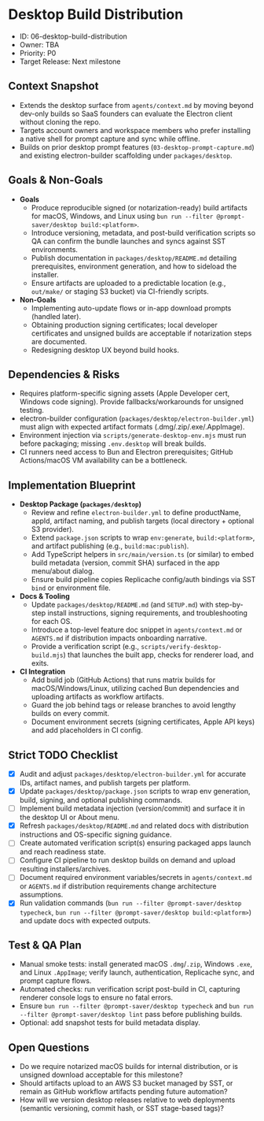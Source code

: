 # Desktop Build Distribution

- ID: 06-desktop-build-distribution
- Owner: TBA
- Priority: P0
- Target Release: Next milestone

## Context Snapshot

- Extends the desktop surface from `agents/context.md` by moving beyond dev-only builds so SaaS founders can evaluate the Electron client without cloning the repo.
- Targets account owners and workspace members who prefer installing a native shell for prompt capture and sync while offline.
- Builds on prior desktop prompt features (`03-desktop-prompt-capture.md`) and existing electron-builder scaffolding under `packages/desktop`.

## Goals & Non-Goals

- **Goals**
  - Produce reproducible signed (or notarization-ready) build artifacts for macOS, Windows, and Linux using `bun run --filter @prompt-saver/desktop build:<platform>`.
  - Introduce versioning, metadata, and post-build verification scripts so QA can confirm the bundle launches and syncs against SST environments.
  - Publish documentation in `packages/desktop/README.md` detailing prerequisites, environment generation, and how to sideload the installer.
  - Ensure artifacts are uploaded to a predictable location (e.g., `out/make/` or staging S3 bucket) via CI-friendly scripts.
- **Non-Goals**
  - Implementing auto-update flows or in-app download prompts (handled later).
  - Obtaining production signing certificates; local developer certificates and unsigned builds are acceptable if notarization steps are documented.
  - Redesigning desktop UX beyond build hooks.

## Dependencies & Risks

- Requires platform-specific signing assets (Apple Developer cert, Windows code signing). Provide fallbacks/workarounds for unsigned testing.
- electron-builder configuration (`packages/desktop/electron-builder.yml`) must align with expected artifact formats (.dmg/.zip/.exe/.AppImage).
- Environment injection via `scripts/generate-desktop-env.mjs` must run before packaging; missing `.env.desktop` will break builds.
- CI runners need access to Bun and Electron prerequisites; GitHub Actions/macOS VM availability can be a bottleneck.

## Implementation Blueprint

- **Desktop Package (`packages/desktop`)**
  - Review and refine `electron-builder.yml` to define productName, appId, artifact naming, and publish targets (local directory + optional S3 provider).
  - Extend `package.json` scripts to wrap `env:generate`, `build:<platform>`, and artifact publishing (e.g., `build:mac:publish`).
  - Add TypeScript helpers in `src/main/version.ts` (or similar) to embed build metadata (version, commit SHA) surfaced in the app menu/about dialog.
  - Ensure build pipeline copies Replicache config/auth bindings via SST `bind` or environment file.
- **Docs & Tooling**
  - Update `packages/desktop/README.md` (and `SETUP.md`) with step-by-step install instructions, signing requirements, and troubleshooting for each OS.
  - Introduce a top-level feature doc snippet in `agents/context.md` or `AGENTS.md` if distribution impacts onboarding narrative.
  - Provide a verification script (e.g., `scripts/verify-desktop-build.mjs`) that launches the built app, checks for renderer load, and exits.
- **CI Integration**
  - Add build job (GitHub Actions) that runs matrix builds for macOS/Windows/Linux, utilizing cached Bun dependencies and uploading artifacts as workflow artifacts.
  - Guard the job behind tags or release branches to avoid lengthy builds on every commit.
  - Document environment secrets (signing certificates, Apple API keys) and add placeholders in CI config.

## Strict TODO Checklist

- [x] Audit and adjust `packages/desktop/electron-builder.yml` for accurate IDs, artifact names, and publish targets per platform.
- [x] Update `packages/desktop/package.json` scripts to wrap env generation, build, signing, and optional publishing commands.
- [ ] Implement build metadata injection (version/commit) and surface it in the desktop UI or About menu.
- [x] Refresh `packages/desktop/README.md` and related docs with distribution instructions and OS-specific signing guidance.
- [ ] Create automated verification script(s) ensuring packaged apps launch and reach readiness state.
- [ ] Configure CI pipeline to run desktop builds on demand and upload resulting installers/archives.
- [ ] Document required environment variables/secrets in `agents/context.md` or `AGENTS.md` if distribution requirements change architecture assumptions.
- [x] Run validation commands (`bun run --filter @prompt-saver/desktop typecheck`, `bun run --filter @prompt-saver/desktop build:<platform>`) and update docs with expected outputs.

## Test & QA Plan

- Manual smoke tests: install generated macOS `.dmg`/`.zip`, Windows `.exe`, and Linux `.AppImage`; verify launch, authentication, Replicache sync, and prompt capture flows.
- Automated checks: run verification script post-build in CI, capturing renderer console logs to ensure no fatal errors.
- Ensure `bun run --filter @prompt-saver/desktop typecheck` and `bun run --filter @prompt-saver/desktop lint` pass before publishing builds.
- Optional: add snapshot tests for build metadata display.

## Open Questions

- Do we require notarized macOS builds for internal distribution, or is unsigned download acceptable for this milestone?
- Should artifacts upload to an AWS S3 bucket managed by SST, or remain as GitHub workflow artifacts pending future automation?
- How will we version desktop releases relative to web deployments (semantic versioning, commit hash, or SST stage-based tags)?
